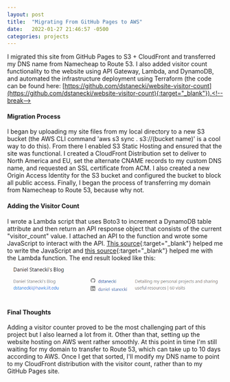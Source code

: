 ```yaml
---
layout: post
title:  "Migrating From GitHub Pages to AWS"
date:   2022-01-27 21:46:57 -0500
categories: projects
---
```

I migrated this site from GitHub Pages to S3 + CloudFront and transferred my DNS name from Namecheap to Route 53. I also added visitor count functionality to the website using API Gateway, Lambda, and DynamoDB, and automated the infrastructure deployment using Terraform (the code can be found here: [https://github.com/dstanecki/website-visitor-count](https://github.com/dstanecki/website-visitor-count){:target="_blank"}).<!--break-->

#### **Migration Process**

I began by uploading my site files from my local directory to a new S3 bucket (the AWS CLI command 'aws s3 sync . s3://(bucket name)' is a cool way to do this). From there I enabled S3 Static Hosting and ensured that the site was functional. I created a CloudFront Distribution set to deliver to North America and EU, set the alternate CNAME records to my custom DNS name, and requested an SSL certificate from ACM. I also created a new Origin Access Identity for the S3 bucket and configured the bucket to block all public access. Finally, I began the process of transferring my domain from Namecheap to Route 53, because why not. 

#### **Adding the Visitor Count**

I wrote a Lambda script that uses Boto3 to increment a DynamoDB table attribute and then return an API response object that consists of the current "visitor_count" value. I attached an API to the function and wrote some JavaScript to interact with the API. [This source](https://www.taniarascia.com/how-to-connect-to-an-api-with-javascript/){:target="_blank"} helped me to write the JavaScript and [this source](https://www.linkedin.com/pulse/how-i-built-my-aws-serverless-website-part-2-shishir-jaiswal/){:target="_blank"} helped me with the Lambda function. The end result looked like this: 
![visitorCountEndResult](/assets/visitorCountEndResult.png)

#### **Final Thoughts**

Adding a visitor counter proved to be the most challenging part of this project but I also learned a lot from it. Other than that, setting up the website hosting on AWS went rather smoothly. At this point in time I'm still waiting for my domain to transfer to Route 53, which can take up to 10 days according to AWS. Once I get that sorted, I'll modify my DNS name to point to my CloudFront distribution with the visitor count, rather than to my GitHub Pages site.
